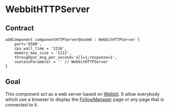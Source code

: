 # WebbitHTTPServer

## Contract
```
addComponent componentHTTPServer@node0 : WebbitHTTPServer {
    port='9500',
    cpu_wall_time = '3316',
    memory_max_size = '1112',
    throughput_msg_per_second='all=1;response=1',
    uselessParameter = '' // WebbitHTTPServer
}
```

## Goal
This component act as a web server based on [Webbit](https://github.com/webbit/webbit).
It allow everybody which use a browser to display the [FollowManager](https://github.com/dukeboard/kevoree-microsandbox/tree/master/microsandbox-experiment/nofaulty/followManager) page or any page that is connected to it.
